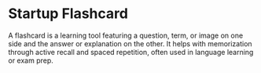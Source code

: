 # Startup Flashcard

A flashcard is a learning tool featuring a question, term, or image on one side and the answer or explanation on the other. It helps with memorization through active recall and spaced repetition, often used in language learning or exam prep.